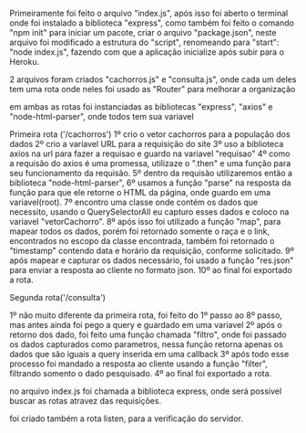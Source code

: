 Primeiramente foi feito o arquivo "index.js", após isso foi aberto o terminal
onde foi instalado a biblioteca "express", como também foi feito o
 comando "npm init" para iniciar um pacote,
criar o arquivo "package.json", neste arquivo foi modificado a estrutura do
 "script", renomeando para "start": "node index.js", fazendo com que a 
aplicação inicialize após subir para o Heroku.


2 arquivos foram criados "cachorros.js" e "consulta.js", onde cada um
deles tem uma rota onde neles foi usado as "Router" para melhorar a organização

em ambas as rotas foi instanciadas as bibliotecas "express", "axios" e "node-html-parser",
onde todos tem sua variavel

Primeira rota ('/cachorros') 
1º crio o vetor cachorros para a população dos dados
2º crio a variavel URL para a requisição do site
3º uso a biblioteca axios na url para fazer a requisao e guardo na variavel
"requisao"
4º como a requisão do axios é uma promessa, utilizaze o ".then" e uma
função para seu funcionamento da requisão.
5º dentro da requisão utilizaremos então a biblioteca "node-html-parser",
6º usamos a função "parse" na resposta da função para que ele retorne
o HTML da página, onde guardo em uma variavel(root).
7º encontro uma classe onde contém os dados que necessito, 
usando o QuerySelectorAll eu capturo esses dados e coloco na variavel "vetorCachorro".
8º após isso foi utilizado a função "map", para mapear todos os dados,
porém foi retornado somente o raça e o link, encontrados no escopo
da classe encontrada, também foi retornado o "timestamp" contendo data e
horário da requisição, conforme solicitado.
9º após mapear e capturar os dados necessário, foi usado a função "res.json"
para enviar a resposta ao cliente no formato json.
10º ao final foi exportado a rota.

Segunda rota('/consulta')

1º não muito diferente da primeira rota, foi feito do 1º passo ao 8º passo, 
mas antes ainda foi pego a query e guardado em uma variavel
2º após o retorno dos dado, foi feito uma função chamada "filtro", onde 
foi passado os dados capturados como parametros, nessa função retorna
apenas os dados que são iguais a query inserida em uma callback
3º após todo esse processo foi mandado a resposta ao cliente usando
a função "filter", filtrando somento o dado pesquisado.
4º ao final foi exportado a rota.

no arquivo index.js foi chamada a biblioteca express, onde será possivel
buscar as rotas atravez das requisições.

foi criado também a rota listen, para a verificação do servidor.